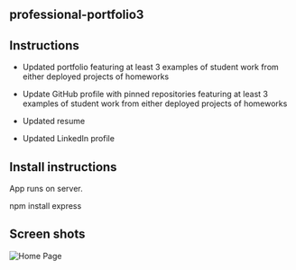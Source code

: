 ## professional-portfolio3


## Instructions

* Updated portfolio featuring at least 3 examples of student work from either deployed projects of homeworks

* Update GitHub profile with pinned repositories featuring at least 3 examples of student work from either deployed projects of homeworks

* Updated resume

* Updated LinkedIn profile

## Install instructions

App runs on server.

npm install express

## Screen shots
![Home Page](https://user-images.githubusercontent.com/17390256/141782855-955e6fc3-394a-47c1-8b1a-92cea48966ba.png)
